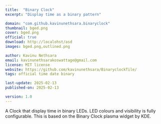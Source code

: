 ```yaml
---
title:  "Binary Clock"
excerpt: "Display time as a binary pattern"

domain: "com.github.kavinunethsara.binaryclock"
thumbnail: bged.png
cover: bged.png
official: true
download: http://localohst/asd
images: bged.png,outlined.png

author: Kavinu Nethsara
email: kavinunethsarakoswattage@gmail.com
license: MIT license
website: https://github.com/kavinunethsara/BinaryclockTile/
tags: official time date binary

last-update: 2025-02-13
published-on: 2025-02-13

version: 1.0
---
```


A Clock that display time in binary LEDs. LED colours and visibility is fully configurable. This is based on the Binary Clock plasma widget by KDE.
